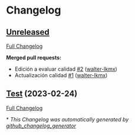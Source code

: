 # Changelog

## [Unreleased](https://github.com/walter-lkmx/lkmx-design-knowledge/tree/HEAD)

[Full Changelog](https://github.com/walter-lkmx/lkmx-design-knowledge/compare/Test...HEAD)

**Merged pull requests:**

- Edición a evaluar calidad [\#2](https://github.com/walter-lkmx/lkmx-design-knowledge/pull/2) ([walter-lkmx](https://github.com/walter-lkmx))
- Actualización calidad [\#1](https://github.com/walter-lkmx/lkmx-design-knowledge/pull/1) ([walter-lkmx](https://github.com/walter-lkmx))

## [Test](https://github.com/walter-lkmx/lkmx-design-knowledge/tree/Test) (2023-02-24)

[Full Changelog](https://github.com/walter-lkmx/lkmx-design-knowledge/compare/5067894d75621c003451c92516dbda2d5cfc7682...Test)



\* *This Changelog was automatically generated by [github_changelog_generator](https://github.com/github-changelog-generator/github-changelog-generator)*
